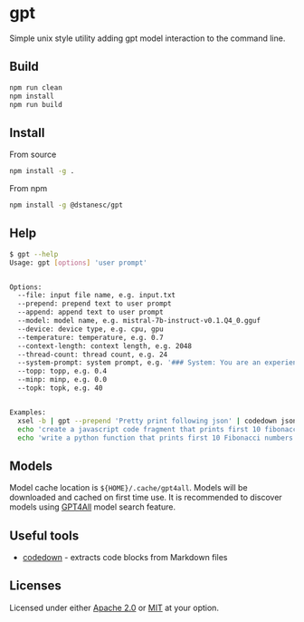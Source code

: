 # gpt

Simple unix style utility adding gpt model interaction to the command line.

## Build

```sh
npm run clean
npm install
npm run build
```

## Install

From source
```sh
npm install -g . 
```

From npm
```sh
npm install -g @dstanesc/gpt
```

## Help

```sh
$ gpt --help
Usage: gpt [options] 'user prompt'


Options:
  --file: input file name, e.g. input.txt
  --prepend: prepend text to user prompt
  --append: append text to user prompt
  --model: model name, e.g. mistral-7b-instruct-v0.1.Q4_0.gguf
  --device: device type, e.g. cpu, gpu
  --temperature: temperature, e.g. 0.7
  --context-length: context length, e.g. 2048
  --thread-count: thread count, e.g. 24
  --system-prompt: system prompt, e.g. '### System: You are an experienced javascript developer'
  --topp: topp, e.g. 0.4
  --minp: minp, e.g. 0.0
  --topk: topk, e.g. 40


Examples:
  xsel -b | gpt --prepend 'Pretty print following json' | codedown json | tee pretty.json
  echo 'create a javascript code fragment that prints first 10 fibonacci numbers' | gpt --temperature 0.5 --thread-count 24 --model mistral-7b-instruct-v0.1.Q4_0.gguf | codedown javascript | node
  echo 'write a python function that prints first 10 Fibonacci numbers' | gpt | codedown python | python3
```

## Models

Model cache location is `${HOME}/.cache/gpt4all`. Models will be downloaded and cached on first time use. It is recommended to discover models using [GPT4All](https://gpt4all.io) model search feature.

## Useful tools

- [codedown](https://www.npmjs.com/package/codedown) - extracts code blocks from Markdown files

## Licenses

Licensed under either [Apache 2.0](http://opensource.org/licenses/MIT) or [MIT](http://opensource.org/licenses/MIT) at your option.
